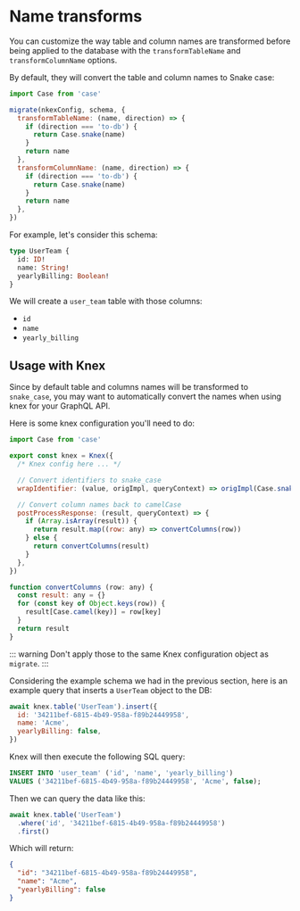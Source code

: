 # Name transforms

You can customize the way table and column names are transformed before being applied to the database with the `transformTableName` and `transformColumnName` options.

By default, they will convert the table and column names to Snake case:

```js
import Case from 'case'

migrate(nkexConfig, schema, {
  transformTableName: (name, direction) => {
    if (direction === 'to-db') {
      return Case.snake(name)
    }
    return name
  },
  transformColumnName: (name, direction) => {
    if (direction === 'to-db') {
      return Case.snake(name)
    }
    return name
  },
})
```

For example, let's consider this schema:

```graphql
type UserTeam {
  id: ID!
  name: String!
  yearlyBilling: Boolean!
}
```

We will create a `user_team` table with those columns:

- `id`
- `name`
- `yearly_billing`

## Usage with Knex

Since by default table and columns names will be transformed to `snake_case`, you may want to automatically convert the names when using knex for your GraphQL API.

Here is some knex configuration you'll need to do:

```js
import Case from 'case'

export const knex = Knex({
  /* Knex config here ... */

  // Convert identifiers to snake_case
  wrapIdentifier: (value, origImpl, queryContext) => origImpl(Case.snake(value)),

  // Convert column names back to camelCase
  postProcessResponse: (result, queryContext) => {
    if (Array.isArray(result)) {
      return result.map((row: any) => convertColumns(row))
    } else {
      return convertColumns(result)
    }
  },
})

function convertColumns (row: any) {
  const result: any = {}
  for (const key of Object.keys(row)) {
    result[Case.camel(key)] = row[key]
  }
  return result
}
```

::: warning
Don't apply those to the same Knex configuration object as `migrate`.
:::

Considering the example schema we had in the previous section, here is an example query that inserts a `UserTeam` object to the DB:

```js
await knex.table('UserTeam').insert({
  id: '34211bef-6815-4b49-958a-f89b24449958',
  name: 'Acme',
  yearlyBilling: false,
})
```

Knex will then execute the following SQL query:

```sql
INSERT INTO 'user_team' ('id', 'name', 'yearly_billing')
VALUES ('34211bef-6815-4b49-958a-f89b24449958', 'Acme', false);
```

Then we can query the data like this:

```js
await knex.table('UserTeam')
  .where('id', '34211bef-6815-4b49-958a-f89b24449958')
  .first()
```

Which will return:

```json
{
  "id": "34211bef-6815-4b49-958a-f89b24449958",
  "name": "Acme",
  "yearlyBilling": false
}
```
